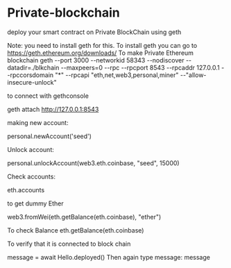 # Private-blockchain
deploy your smart contract on Private BlockChain using geth 

Note: you need to install geth for this. To install geth you can go to https://geth.ethereum.org/downloads/
To make Private Ethereum blockchain
geth --port 3000 --networkid 58343 --nodiscover --datadir=./blkchain --maxpeers=0  --rpc --rpcport 8543 --rpcaddr 127.0.0.1 --rpccorsdomain "*" --rpcapi "eth,net,web3,personal,miner" --"allow-insecure-unlock" 


to connect with gethconsole

geth attach http://127.0.0.1:8543

making new account:

 personal.newAccount('seed')

Unlock account:

 personal.unlockAccount(web3.eth.coinbase, "seed", 15000)

Check accounts:

eth.accounts




to get dummy Ether

web3.fromWei(eth.getBalance(eth.coinbase), "ether")



To check Balance
 eth.getBalance(eth.coinbase)


To verify that it is connected to block chain

message = await Hello.deployed()
Then again type message:
message

